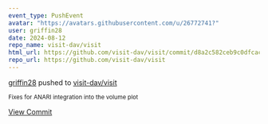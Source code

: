```yaml
---
event_type: PushEvent
avatar: "https://avatars.githubusercontent.com/u/26772741?"
user: griffin28
date: 2024-08-12
repo_name: visit-dav/visit
html_url: https://github.com/visit-dav/visit/commit/d8a2c582ceb9c0dfcacf42d3bc5c7319b084deca
repo_url: https://github.com/visit-dav/visit
---
```


<a href='https://github.com/griffin28' target='_blank'>griffin28</a> pushed to <a href='https://github.com/visit-dav/visit' target='_blank'>visit-dav/visit</a>

<small>Fixes for ANARI integration into the volume plot</small>

<a href='https://github.com/visit-dav/visit/commit/d8a2c582ceb9c0dfcacf42d3bc5c7319b084deca' target='_blank'>View Commit</a>
